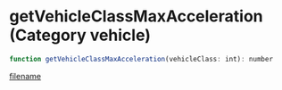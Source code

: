 # getVehicleClassMaxAcceleration (Category vehicle)

```js
function getVehicleClassMaxAcceleration(vehicleClass: int): number
```

[filename](getVehicleClassMaxAcceleration_m.md ':include')
